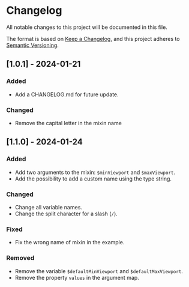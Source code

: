 # Changelog

All notable changes to this project will be documented in this file.

The format is based on [Keep a Changelog](https://keepachangelog.com/en/1.0.0/),
and this project adheres to [Semantic Versioning](https://semver.org/spec/v2.0.0.html).

## [1.0.1] - 2024-01-21

### Added
- Add a CHANGELOG.md for future update.

### Changed
- Remove the capital letter in the mixin name

## [1.1.0] - 2024-01-24

### Added
- Add two arguments to the mixin: `$minViewport` and `$maxViewport`.
- Add the possibility to add a custom name using the type string.

### Changed
- Change all variable names.
- Change the split character for a slash (`/`).

### Fixed
- Fix the wrong name of mixin in the example.

### Removed
- Remove the variable `$defaultMinViewport` and `$defaultMaxViewport`.
- Remove the property `values` in the argument map.